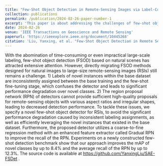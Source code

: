 ```yaml
---
title: "Few-Shot Object Detection in Remote-Sensing Images via Label-Consistent Classifier and Gradual Regression"
collection: publications
permalink: /publication/2024-02-26-paper-number-1
excerpt: 'This paper is about addressing the challenges of few-shot object detection in remote-sensing images.'
date: 2024-02-26
venue: 'IEEE Transactions on Geoscience and Remote Sensing'
paperurl: 'https://ieeexplore.ieee.org/document/10445268'
citation: 'Liu, Yanxing, et al. "Few-Shot Object Detection in Remote Sensing Images via Label-Consistent Classifier and Gradual Regression." IEEE Transactions on Geoscience and Remote Sensing (2024).'
---
```

With the abomination of time-consuming or even impractical large-scale labeling, few-shot object detection (FSOD) based on natural scenes has attracted extensive attention. However, directly migrating FSOD methods designed for natural images to large-size remote-sensing images (RSIs) still remains a challenge. 1) Labels of novel instances within the base dataset are inconsistently assigned between the base training and the few-shot fine-tuning stage, which confuses the detector and leads to significant performance degradation over novel classes. 2) The region proposal network (RPN) of detectors cannot provide sufficient high-quality proposals for remote-sensing objects with various aspect ratios and irregular shapes, leading to decreased detection performance. To tackle these issues, we specify a novel few-shot object detector for RSIs, to avoid the significant performance degradation caused by inconsistent labeling assignments, as well as efficiently leveraging the novel instances that existed in the base dataset. Furthermore, the proposed detector utilizes a coarse-to-fine regression method with an enhanced feature extractor called Gradual RPN to improve the recall of the RPN. Experiments on a newly constructed few-shot detection benchmark show that our approach improves the mAP of novel classes by up to 8.4% and the average recall of the RPN by up to 12.3%. The source code is available at https://github.com/YanxingLiu/SAE-FSDet .
